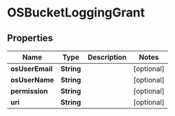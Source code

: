 # OSBucketLoggingGrant

## Properties
Name | Type | Description | Notes
------------ | ------------- | ------------- | -------------
**osUserEmail** | **String** |  |  [optional]
**osUserName** | **String** |  |  [optional]
**permission** | **String** |  |  [optional]
**uri** | **String** |  |  [optional]
